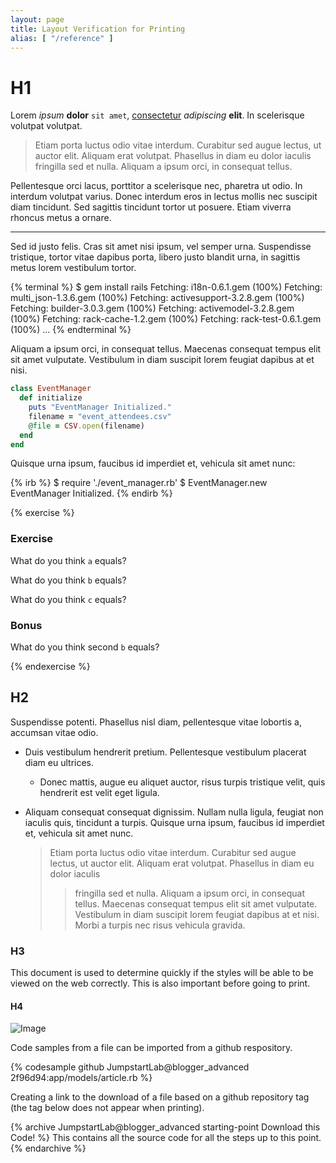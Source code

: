 ```yaml
---
layout: page
title: Layout Verification for Printing
alias: [ "/reference" ]
---
```


# H1

Lorem *ipsum* **dolor** `sit amet`, [consectetur](http://google.com) _adipiscing_ __elit__. In scelerisque volutpat volutpat.

> Etiam porta luctus odio vitae interdum. Curabitur sed augue lectus, ut auctor elit. Aliquam erat volutpat. Phasellus in diam eu dolor iaculis fringilla sed et nulla. Aliquam a ipsum orci, in consequat tellus.

Pellentesque orci lacus, porttitor a scelerisque nec, pharetra ut odio. In interdum volutpat varius. Donec interdum eros in lectus mollis nec suscipit diam tincidunt. Sed sagittis tincidunt tortor ut posuere. Etiam viverra rhoncus metus a ornare.

---

Sed id justo felis. Cras sit amet nisi ipsum, vel semper urna. Suspendisse tristique, tortor vitae dapibus porta, libero justo blandit urna, in sagittis metus lorem vestibulum tortor.

{% terminal %}
$ gem install rails
Fetching: i18n-0.6.1.gem (100%)
Fetching: multi_json-1.3.6.gem (100%)
Fetching: activesupport-3.2.8.gem (100%)
Fetching: builder-3.0.3.gem (100%)
Fetching: activemodel-3.2.8.gem (100%)
Fetching: rack-cache-1.2.gem (100%)
Fetching: rack-test-0.6.1.gem (100%)
...
{% endterminal %}

Aliquam a ipsum orci, in consequat tellus. Maecenas consequat tempus elit sit amet vulputate. Vestibulum in diam suscipit lorem feugiat dapibus at et nisi.

```ruby
class EventManager
  def initialize
    puts "EventManager Initialized."
    filename = "event_attendees.csv"
    @file = CSV.open(filename)
  end
end
```

Quisque urna ipsum, faucibus id imperdiet et, vehicula sit amet nunc:

{% irb %}
$ require './event_manager.rb'
$ EventManager.new
EventManager Initialized.
{% endirb %}

{% exercise %}

### Exercise

What do you think `a` equals?

What do you think `b` equals?

What do you think `c` equals?

### Bonus

What do you think second `b` equals?

{% endexercise %}

## H2

Suspendisse potenti. Phasellus nisl diam, pellentesque vitae lobortis a, accumsan vitae odio.

* Duis vestibulum hendrerit pretium. Pellentesque vestibulum placerat diam eu ultrices.
  * Donec mattis, augue eu aliquet auctor, risus turpis tristique velit, quis hendrerit est velit eget ligula.
* Aliquam consequat consequat dignissim. Nullam nulla ligula, feugiat non iaculis quis, tincidunt a turpis. Quisque urna ipsum, faucibus id imperdiet et, vehicula sit amet nunc.

    >  Etiam porta luctus odio vitae interdum. Curabitur sed augue lectus, ut auctor elit. Aliquam erat volutpat. Phasellus in diam eu dolor iaculis
    >
    > > fringilla sed et nulla. Aliquam a ipsum orci, in consequat tellus. Maecenas consequat tempus elit sit amet vulputate. Vestibulum in diam suscipit lorem feugiat dapibus at et nisi. Morbi a turpis nec risus vehicula gravida.

### H3

<div class="note">
<p>This document is used to determine quickly if the styles will be able to be viewed on the web correctly. This is also important before going to print.</p>
</div>

#### H4

![Image](/images/ruby.png)

Code samples from a file can be imported from a github respository.

{% codesample github JumpstartLab@blogger_advanced 2f96d94:app/models/article.rb %}

Creating a link to the download of a file based on a github repository tag (the tag below does not appear when printing).

{% archive JumpstartLab@blogger_advanced starting-point Download this Code! %}
This contains all the source code for all the steps up to this point.
{% endarchive %}